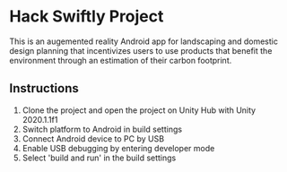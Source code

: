 # Hack Swiftly Project
This is an augemented reality Android app for landscaping and domestic design planning that incentivizes users to use products that benefit the environment through an estimation of their carbon footprint.

## Instructions
1. Clone the project and open the project on Unity Hub with Unity 2020.1.1f1
2. Switch platform to Android in build settings
3. Connect Android device to PC by USB
4. Enable USB debugging by entering developer mode
5. Select 'build and run' in the build settings
